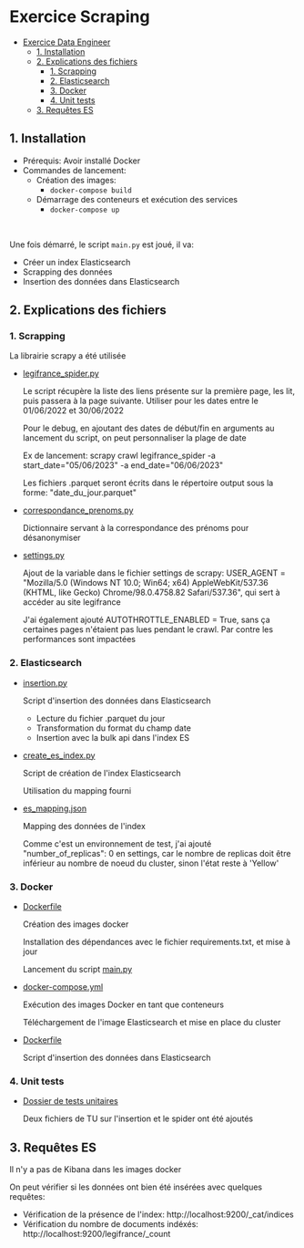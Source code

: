 # Exercice Scraping

- [Exercice Data Engineer](#exercice-data-engineer)
  - [1. Installation](#1-installation)
  - [2. Explications des fichiers](#2-explications-des-fichiers)
    - [1. Scrapping](#1-scrapping)
    - [2. Elasticsearch](#2-elasticsearch)
    - [3. Docker](#3-docker)
    - [4. Unit tests](#4-unit-tests)
  - [3. Requêtes ES](#3-requêtes-es)

## 1. Installation

* Prérequis: Avoir installé Docker
* Commandes de lancement:
  * Création des images:
    * ````docker-compose build````
  * Démarrage des conteneurs et exécution des services
    * ````docker-compose up````

<br>

Une fois démarré, le script ````main.py```` est joué, il va:
*   Créer un index Elasticsearch
*   Scrapping des données
*   Insertion des données dans Elasticsearch

## 2. Explications des fichiers

### 1. Scrapping

La librairie scrapy a été utilisée

* [legifrance_spider.py](etl\scrapy_script\predictice_scrapy\spiders\legifrance_spider.py)
    
    Le script récupère la liste des liens présente sur la première page, les lit, puis passera à la page suivante.
    Utiliser pour les dates entre le 01/06/2022 et 30/06/2022

    Pour le debug, en ajoutant des dates de début/fin en arguments au lancement du script, on peut personnaliser la plage de date

    Ex de lancement: scrapy crawl legifrance_spider -a start_date="05/06/2023" -a end_date="06/06/2023"

    Les fichiers .parquet seront écrits dans le répertoire output sous la forme: "date_du_jour.parquet"

* [correspondance_prenoms.py](etl\scrapy_script\predictice_scrapy\spiders\correspondance_prenoms.py)

    Dictionnaire servant à la correspondance des prénoms pour désanonymiser

* [settings.py](etl\scrapy_script\predictice_scrapy\settings.py)

    Ajout de la variable dans le fichier settings de scrapy: USER_AGENT = "Mozilla/5.0 (Windows NT 10.0; Win64; x64) AppleWebKit/537.36 (KHTML, like Gecko) Chrome/98.0.4758.82 Safari/537.36", qui sert à accéder au site legifrance

    J'ai également ajouté AUTOTHROTTLE_ENABLED = True, sans ça certaines pages n'étaient pas lues pendant le crawl. Par contre les performances sont impactées

### 2. Elasticsearch
* [insertion.py](etl\insertion.py)

    Script d'insertion des données dans Elasticsearch

    * Lecture du fichier .parquet du jour
    * Transformation du format du champ date
    * Insertion avec la bulk api dans l'index ES

* [create_es_index.py](etl\es\create_es_index.py)

    Script de création de l'index Elasticsearch

    Utilisation du mapping fourni

* [es_mapping.json](etl\es\es_mapping.json)

    Mapping des données de l'index

    Comme c'est un environnement de test, j'ai ajouté "number_of_replicas": 0 en settings, car le nombre de replicas doit être inférieur au nombre de noeud du cluster, sinon l'état reste à 'Yellow'

### 3. Docker
* [Dockerfile](etl\Dockerfile)

    Création des images docker
    
    Installation des dépendances avec le fichier requirements.txt, et mise à jour

    Lancement du script [main.py](etl\main.py)

* [docker-compose.yml](docker-compose.yml)

    Exécution des images Docker en tant que conteneurs

    Téléchargement de l'image Elasticsearch et mise en place du cluster
    

* [Dockerfile](etl\Dockerfile)

    Script d'insertion des données dans Elasticsearch

### 4. Unit tests
* [Dossier de tests unitaires](etl\unit_tests)

    Deux fichiers de TU sur l'insertion et le spider ont été ajoutés


## 3. Requêtes ES

Il n'y a pas de Kibana dans les images docker

On peut vérifier si les données ont bien été insérées avec quelques requêtes:

* Vérification de la présence de l'index: http://localhost:9200/_cat/indices
* Vérification du nombre de documents indéxés: http://localhost:9200/legifrance/_count
